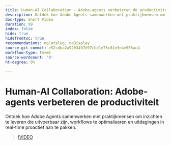 ```yaml
---
title: Human-AI Collaboration - Adobe-agents verbeteren de productiviteit
description: Ontdek hoe Adobe Agents samenwerken met praktijkmensen om inzichten te leveren die uitvoerbaar zijn, workflows te optimaliseren en uitdagingen in real-time proactief aan te pakken.
doc-type: Short Video
duration: 99
index: false
hide: true
hidefromtoc: true
recommendations: noCatalog, noDisplay
source-git-commit: e52cdba2a9203497d97cbd1e75c81e3e4e556ac4
workflow-type: tm+mt
source-wordcount: '0'
ht-degree: 0%

---
```



# Human-AI Collaboration: Adobe-agents verbeteren de productiviteit

Ontdek hoe Adobe Agents samenwerken met praktijkmensen om inzichten te leveren die uitvoerbaar zijn, workflows te optimaliseren en uitdagingen in real-time proactief aan te pakken.

<!-- 62_S653_3442539_98_humanai-collaboration-adobe-agents-enhancing-productivity -->
>[!VIDEO](https://video.tv.adobe.com/v/3460403/?learn=on&enablevpops=true&captions=dut)
